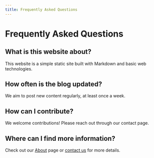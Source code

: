 ```yaml
---
title: Frequently Asked Questions
---
```


# Frequently Asked Questions

## What is this website about?
This website is a simple static site built with Markdown and basic web technologies.

## How often is the blog updated?
We aim to post new content regularly, at least once a week.

## How can I contribute?
We welcome contributions! Please reach out through our contact page.

## Where can I find more information?
Check out our [About](/about.html) page or [contact us](/contact.html) for more details. 